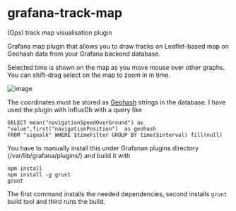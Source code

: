 # grafana-track-map
(Gps) track map visualisation plugin

Grafana map plugin that allows you to draw tracks on Leaflet-based map on Geohash data from your Grafana backend database.

Selected time is shown on the map as you move mouse over other graphs. You can shift-drag select on the map to zoom in in time.

![image](https://cloud.githubusercontent.com/assets/1049678/22856671/bb093ad4-f09e-11e6-9e61-f1f6125a38b9.png)

The coordinates must be stored as [Geohash](https://en.wikipedia.org/wiki/Geohash) strings in the database. I have used the plugin with InfluxDb with a query like

```
SELECT mean("navigationSpeedOverGround") as "value",first("navigationPosition")  as geohash 
FROM "signalk" WHERE $timeFilter GROUP BY time($interval) fill(null)
```

You have to manually install this under Grafanan plugins directory (/var/lib/grafana/plugins/) and build it with 
```
npm install
npm install -g grunt
grunt
```

The first command installs the needed dependencies, second installs `grunt` build tool and third runs the build.
